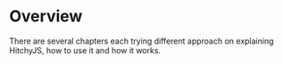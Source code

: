 # Overview

There are several chapters each trying different approach on explaining HitchyJS, how to use it and how it works.
